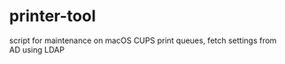 # printer-tool
script for maintenance on macOS CUPS print queues, fetch settings from AD  using LDAP
